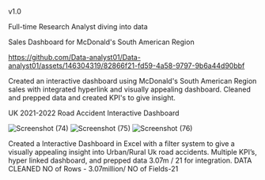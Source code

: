 v1.0

 Full-time Research Analyst diving into data
       

Sales Dashboard for McDonald's South American Region


https://github.com/Data-analyst01/Data-analyst01/assets/146304319/82866f21-fd59-4a58-9797-9b6a44d90bbf

Created an interactive dashboard using McDonald's South American Region sales with integrated hyperlink and visually appealing dashboard. Cleaned and prepped data and created KPI's to give insight.




UK 2021-2022 Road Accident Interactive Dashboard

![Screenshot (74)](https://github.com/Data-analyst01/Data-analyst01/assets/146304319/55026c9b-d609-4ec7-938d-5a9a675e1c24)
![Screenshot (75)](https://github.com/Data-analyst01/Data-analyst01/assets/146304319/a52d54b6-7405-4416-b5cc-3b0d637268f9)
![Screenshot (76)](https://github.com/Data-analyst01/Data-analyst01/assets/146304319/66c911f2-7bfc-4496-92bd-8faebe652426)

Created a Interactive Dashboard in Excel with a filter system to give a visually appealing insight into Urban/Rural Uk road accidents. Multiple KPI’s, hyper linked dashboard, and prepped data 3.07m / 21 for integration.
DATA CLEANED
NO of Rows - 3.07million/
NO of Fields-21
